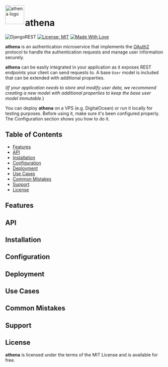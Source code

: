 <img src="https://cdn-icons-png.flaticon.com/512/6007/6007781.png" alt="athena logo" title="athena" align="left" height="60"/>      


# athena

![DjangoREST](https://img.shields.io/badge/DJANGO-REST-ff1709?style=for-the-badge&logo=django&logoColor=white&color=yellow&labelColor=gray)
[![License: MIT](https://img.shields.io/badge/License-MIT-orange.svg?style=for-the-badge)](https://opensource.org/licenses/MIT)
[![Made With Love](https://img.shields.io/badge/Made%20With-Love-red.svg?style=for-the-badge)](https://github.com/chetanraj/awesome-github-badges)

**athena** is an authentication microservice that implements the [OAuth2](https://www.rfc-editor.org/rfc/rfc6749#section-1.3.1) protocol to handle the authentication requests and manage user information securely. 

**athena** can be easily integrated in your application as it exposes REST endpoints your client can send requests to. A base `User` model is included that can be extended with additional properties. 

(*If your application needs to store and modify user data, we recommend creating a new model with additional properties to keep the base user model immutable.*)

You can deploy **athena** on a VPS (e.g. DigitalOcean) or run it locally for testing purposes. Before using it, make sure it's been configured properly. The Configuration section shows you how to do it.

## Table of Contents

- [Features](#features)
- [API](#api)
- [Installation](#installation)
- [Configuration](#configuration)
- [Deployment](#deployment)
- [Use Cases](#use-cases)
- [Common Mistakes](#common-mistakes)
- [Support](#support)
- [License](#license)

## Features

## API

## Installation

## Configuration

## Deployment

## Use Cases

## Common Mistakes

## Support

## License
**athena** is licensed under the terms of the MIT License and is available for free.